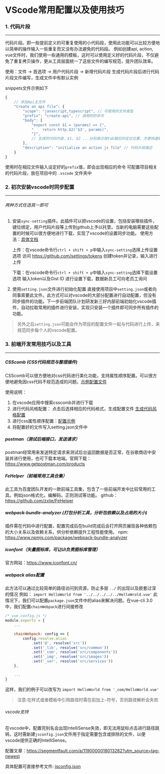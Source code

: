 # VScode常用配置以及使用技巧

### 1. 代码片段
---
代码片段。即一些提前定义的可重复使用的小代码段，使用此功能可以比较方便地以简单的操作输入一些重复而又没有办法避免的代码段。
例如创建api, action, vue文件时，我们使用一些通用的模板，这时可以使用定义好的代码片段，不仅避免了重复拷贝操作，更从工具层面统一了这些文件的编写规范，提升团队效率。

使用：文件 -> 首选项 -> 用户代码片段 -> 新增代码片段
生成代码片段后进行代码片段文件编写，生成文件中有默认实例

snippets文件示例如下
```javascript
{
	// 添加Api主文件
	"Create an api file": {
		"scope": "javascript,typescript", // 可使用的文件类型
		"prefix": "create-api", // 调用时的命令
		"body": [
			"export const $1 = (params) => {",
			"    return http.$2('$3', params)",
            "}",
            // 生成的代码内容，$1, $2 ...分别表示按tab键后的定位位置，方便快速输入
		],
		"description": "initialize an action js file" // 代码片段描述
	}
}
```

使用时在相应文件输入设定好的`prefix`值，即会出现相应的命令
可配置项目相关的代码片段，放在项目中的 `.vscode` 文件夹中

### 2. 初次安装vscode时同步配置
---
###### 两种方式任选其一即可
1. 安装`sync-setting`插件。此插件可以把vscode的设置，包括安装哪些插件，键位绑定，用户代码片段等上传到github上予以托管。当新的电脑需要这些配置的时候可以很方便地进行下载，实现了vscode的设置同步功能。
使用方法：[具体文档](https://marketplace.visualstudio.com/items?itemName=Shan.code-settings-sync)

    上传：在vscode命令行`ctrl + shift + p`中输入`sync-setting`选择上传设置选项
    访问 https://github.com/settings/tokens 创建token并记录，输入进行上传

    下载：在vscode命令行`ctrl + shift + p`中输入`sync-setting`选择下载设置选项
    输入token以及Gist ID 进行设置下载，数据新员工可向老员工询问

2. 使用`setting.json`文件进行初始化配置
直接使用项目中`setting.json`或者向同事索要此文件。此方式可以对vscode的大部分配置进行自动配置，但没有同步插件的功能。下一步前端团队计划研发新三好内部前端初始化vscode插件，自动拉取常用的插件进行安装，实现只安装一个插件即可同步所有插件的功能。

> 另外之后`setting.json`可能会作为项目的配置文件一起与代码进行上传，来规范同步每个人的vscode配置。

### 3. 前端开发常用技巧以及工具
---
##### CSScomb (CSS代码规范与整理插件)
CSScomb可以很方便地对css代码进行美化功能，支持属性顺序配置。可以很方便地避免因css代码不规范造成的问题。[示例配置文件](../example/csscomb.json)

使用说明：
1. 在vscode应用中搜索csscomb并进行下载
2. 进行代码风格配置： 点击后选择相应的代码格式，生成配置文件 [生成代码风格配置](http://csscomb.com/config)
3. 进行css属性顺序配置：[配置示例](https://github.com/csscomb/csscomb.js/blob/dev/config)
4. 将配置好的文件写入setting.json文件中

##### postman（测试后端接口，发送请求）
postman经常用来发送特定请求来测试后台返回数据是否正常，在谷歌商店中安装并进行使用，也可下载本地端。官网下载：https://www.getpostman.com/products

##### FeHelper（前端常用工具合集）
此工具为百度团队开发的一款前端工具集，包含了一些前端开发中比较常用的工具。例如json格式化，编解码，正则测试等功能。
github： https://github.com/zxlie/FeHelper

##### webpack-bundle-analyzer (打包分析工具，分析包依赖以及占用的大小)
插件需在代码中进行配置，配置完成后在build完成后会打开网页展现各种依赖包的大小关系以及依赖关系，供分析依赖提升工程性能使用。
npm:  https://www.npmjs.com/package/webpack-bundle-analyzer

##### iconfont（矢量图标库，可让UI负责图标库管理）
官方网站：https://www.iconfont.cn/

##### webpack alias配置
此方法可以通过比较简单的路径访问到资源，防止多层 `../` 的出现以及嵌套过深的情况
例如：
`import HelloWorld from '../../../../../HelloWrold.vue'`
此情况下，我们可以配置`package.json`文件中的alias来解决问题。在vue-cli 3.0中，我们配置`chainWebpack`进行间接修改

```javascript
/* vue.config.js */
module.exports = {
    ...

    chainWebpack: config => {
        config.resolve.alias
            .set('@', resolve('src'))
            .set('_lib', resolve('src/common'))
            .set('_com', resolve('src/components'))
            .set('_img', resolve('src/images'))
            .set('_ser', resolve('src/services'))
    },

    ...
}
```
这样，我们的例子可以改写为
`import HelloWorld from '_com/HelloWorld.vue'`

> 注意:在样式或者模板中引用路径时需在前加上`~`符号，否则路径解析会失败

###### vscode支持

在vscode中，配置完别名会出现IntelliSense失效，即无法用鼠标点击进行路径跳转。这时需新建`jsconfig.json`文件用于指定需要包含或排除的文件，以便vscode提供正确的IntelliSense。

配置文章：https://segmentfault.com/a/1190000018013282?utm_source=tag-newest

具体配置可直接参考文件: [jsconfig.json](../example/jsconfig.json)